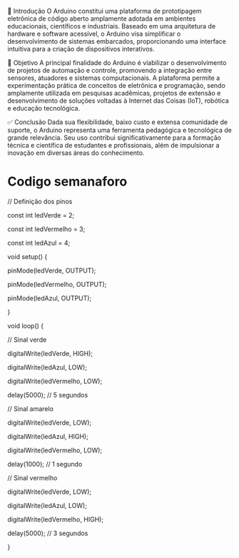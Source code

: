 📘 Introdução
O Arduino constitui uma plataforma de prototipagem eletrônica de código aberto amplamente adotada em ambientes educacionais, científicos e industriais. Baseado em uma arquitetura de hardware e software acessível, o Arduino visa simplificar o desenvolvimento de sistemas embarcados, proporcionando uma interface intuitiva para a criação de dispositivos interativos.

🎯 Objetivo
A principal finalidade do Arduino é viabilizar o desenvolvimento de projetos de automação e controle, promovendo a integração entre sensores, atuadores e sistemas computacionais. A plataforma permite a experimentação prática de conceitos de eletrônica e programação, sendo amplamente utilizada em pesquisas acadêmicas, projetos de extensão e desenvolvimento de soluções voltadas à Internet das Coisas (IoT), robótica e educação tecnológica.

✅ Conclusão
Dada sua flexibilidade, baixo custo e extensa comunidade de suporte, o Arduino representa uma ferramenta pedagógica e tecnológica de grande relevância. Seu uso contribui significativamente para a formação técnica e científica de estudantes e profissionais, além de impulsionar a inovação em diversas áreas do conhecimento.

# Codigo semanaforo

// Definição dos pinos

const int ledVerde = 2;

const int ledVermelho = 3;

const int ledAzul = 4;

void setup() {

  pinMode(ledVerde, OUTPUT);
  
  pinMode(ledVermelho, OUTPUT);
  
  pinMode(ledAzul, OUTPUT);
  
}

void loop() {

  // Sinal verde 
  
  digitalWrite(ledVerde, HIGH);
  
  digitalWrite(ledAzul, LOW);
  
  digitalWrite(ledVermelho, LOW);
  
  delay(5000); // 5 segundos

  // Sinal amarelo 
  
  digitalWrite(ledVerde, LOW);
  
  digitalWrite(ledAzul, HIGH);
  
  digitalWrite(ledVermelho, LOW);
  
  delay(1000); // 1 segundo

  // Sinal vermelho
  
  digitalWrite(ledVerde, LOW);
  
  digitalWrite(ledAzul, LOW);
  
  digitalWrite(ledVermelho, HIGH);
  
  delay(5000); // 3 segundos
  
}
